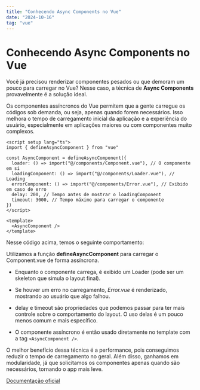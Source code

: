 ```yaml
---
title: "Conhecendo Async Components no Vue"
date: "2024-10-16"
tag: "vue"
---
```


<!--more-->

# Conhecendo Async Components no Vue

Você já precisou renderizar componentes pesados ou que demoram um pouco para carregar no Vue? Nesse caso, a técnica de **Async Components** provavelmente é a solução ideal.

Os componentes assíncronos do Vue permitem que a gente carregue os códigos sob demanda, ou seja, apenas quando forem necessários. Isso melhora o tempo de carregamento inicial da aplicação e a experiência do usuário, especialmente em aplicações maiores ou com componentes muito complexos.

```vue
<script setup lang="ts">
import { defineAsyncComponent } from "vue"

const AsyncComponent = defineAsyncComponent({
  loader: () => import("@/components/Component.vue"), // O componente em si
  loadingComponent: () => import("@/components/Loader.vue"), // Loading
  errorComponent: () => import("@/components/Error.vue"), // Exibido em caso de erro
  delay: 200, // Tempo antes de mostrar o loadingComponent
  timeout: 3000, // Tempo máximo para carregar o componente
})
</script>

<template>
  <AsyncComponent />
</template>
```

Nesse código acima, temos o seguinte comportamento:

Utilizamos a função **defineAsyncComponent** para carregar o Component.vue de forma assíncrona.

- Enquanto o componente carrega, é exibido um Loader (pode ser um skeleton que simula o layout final).

- Se houver um erro no carregamento, _Error.vue_ é renderizado, mostrando ao usuário que algo falhou.

- delay e timeout são propriedades que podemos passar para ter mais controle sobre o comportamento do layout. O uso delas é um pouco menos comum e mais específico.

- O componente assíncrono é então usado diretamente no template com a tag `<AsyncComponent />`.

O melhor benefício dessa técnica é a performance, pois conseguimos reduzir o tempo de carregamento no geral. Além disso, ganhamos em modularidade, já que solicitamos os componentes apenas quando são necessários, tornando o app mais leve.

[Documentação oficial](https://vuejs.org/guide/components/async)
